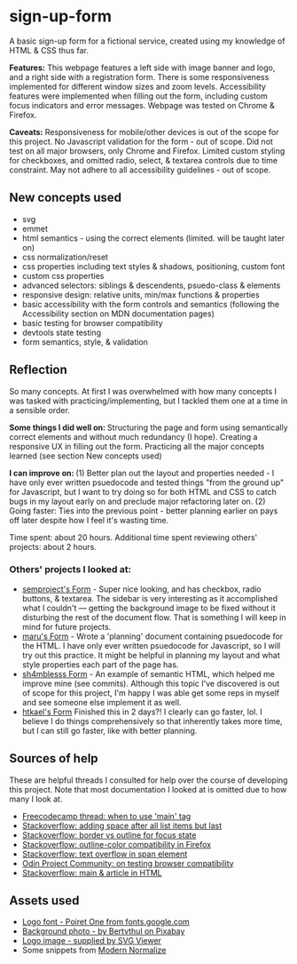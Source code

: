# sign-up-form

A basic sign-up form for a fictional service, created using my knowledge of HTML & CSS thus far. 

<strong>Features:</strong> This webpage features a left side with image banner and logo, and a right side with a registration form. There is some responsiveness implemented for different window sizes and zoom levels. Accessibility features were implemented when filling out the form, including custom focus indicators and error messages. Webpage was tested on Chrome & Firefox. 

<strong>Caveats:</strong> Responsiveness for mobile/other devices is out of the scope for this project. No Javascript validation for the form - out of scope. Did not test on all major browsers, only Chrome and Firefox. Limited custom styling for checkboxes, and omitted radio, select, & textarea controls due to time constraint. May not adhere to all accessibility guidelines - out of scope. 

## New concepts used
- svg
- emmet
- html semantics - using the correct elements (limited. will be taught later on)
- css normalization/reset
- css properties including text styles & shadows, positioning, custom font
- custom css properties
- advanced selectors: siblings & descendents, psuedo-class & elements
- responsive design: relative units, min/max functions & properties 
- basic accessibility with the form controls and semantics (following the Accessibility section on MDN documentation pages)
- basic testing for browser compatibility
- devtools state testing
- form semantics, style, & validation

## Reflection
So many concepts. At first I was overwhelmed with how many concepts I was tasked with practicing/implementing, but I tackled them one at a time in a sensible order.  

<strong>Some things I did well on: </strong>Structuring the page and form using semantically correct elements and without much redundancy (I hope). Creating a responsive UX in filling out the form. Practicing all the major concepts learned (see section New concepts used)

<strong>I can improve on: </strong>(1) Better plan out the layout and properties needed - I have only ever written psuedocode and tested things "from the ground up" for Javascript, but I want to try doing so for both HTML and CSS to catch bugs in my layout early on and preclude major refactoring later on. (2) Going faster: Ties into the previous point - better planning earlier on pays off later despite how I feel it's wasting time. 

Time spent: about 20 hours. Additional time spent reviewing others' projects: about 2 hours.

### Others' projects I looked at: 
- [semproject's Form](https://semproject-stupid.github.io/sign-up-form/) - Super nice looking, and has checkbox, radio buttons, & textarea. The sidebar is very interesting as it accomplished what I couldn't — getting the background image to be fixed without it disturbing the rest of the document flow. That is something I will keep in mind for future projects. 
- [maru's Form](https://github.com/renegade-404/sign-up-form) - Wrote a 'planning' document containing psuedocode for the HTML. I have only ever written psuedocode for Javascript, so I will try out this practice. It might be helpful in planning my layout and what style properties each part of the page has.
- [sh4mblesss Form](https://github.com/arvingarciabtw/the-odin-project/tree/main/full-stack-javascript/fsj-01-intermediate-html-and-css/06-sign-up-form) - An example of semantic HTML, which helped me improve mine (see commits). Although this topic I've discovered is out of scope for this project, I'm happy I was able get some reps in myself and see someone else implement it as well. 
- [htkael's Form](https://github.com/htkael/Forms) Finished this in 2 days?! I clearly can go faster, lol. I believe I do things comprehensively so that inherently takes more time, but I can still go faster, like with better planning. 

## Sources of help
These are helpful threads I consulted for help over the course of developing this project. Note that most documentation I looked at is omitted due to how many I look at. 
- [Freecodecamp thread: when to use 'main' tag](https://forum.freecodecamp.org/t/what-is-main-tag-used-for-i-dont-understand-at-all/381898/2)
- [Stackoverflow: adding space after all list items but last](https://stackoverflow.com/a/63890844/22151685)
- [Stackoverflow: border vs outline for focus state](https://stackoverflow.com/questions/3397113/how-to-remove-focus-border-outline-around-text-input-boxes-chrome)
- [Stackoverflow: outline-color compatibility in Firefox](https://stackoverflow.com/questions/67667161/is-css-outline-color-property-is-not-working-in-firefox-e-g-inputfocus-ou)
- [Stackoverflow: text overflow in span element](https://stackoverflow.com/questions/41126157/overflow-x-text-overflow-in-span)
- [Odin Project Community: on testing browser compatibility](https://discord.com/channels/505093832157691914/505093832157691916/1404572788454326418)
- [Stackoverflow: main & article in HTML](https://stackoverflow.com/a/43290423/22151685)

## Assets used
- [Logo font - Poiret One from fonts.google.com](https://fonts.google.com/specimen/Poiret+One?preview.text=Good%20Thought&categoryFilters=Feeling:%2FExpressive%2FCalm)
- [Background photo - by Bertvthul on Pixabay](https://pixabay.com/photos/avenue-trees-path-sunbeams-sunrays-815297/)
- [Logo image - supplied by SVG Viewer](https://www.svgviewer.dev/s/446953/sunflower)
- Some snippets from [Modern Normalize](https://github.com/sindresorhus/modern-normalize) 